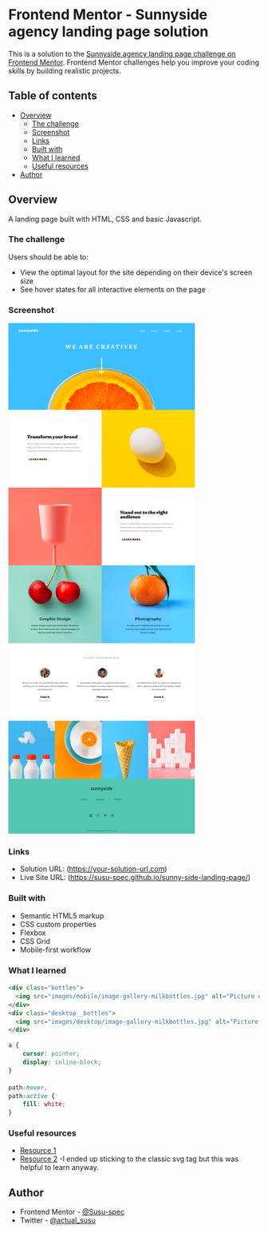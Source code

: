 # Frontend Mentor - Sunnyside agency landing page solution

This is a solution to the [Sunnyside agency landing page challenge on Frontend Mentor](https://www.frontendmentor.io/challenges/sunnyside-agency-landing-page-7yVs3B6ef). Frontend Mentor challenges help you improve your coding skills by building realistic projects.

## Table of contents

- [Overview](#overview)
  - [The challenge](#the-challenge)
  - [Screenshot](#screenshot)
  - [Links](#links)
  - [Built with](#built-with)
  - [What I learned](#what-i-learned)
  - [Useful resources](#useful-resources)
- [Author](#author)

## Overview

A landing page built with HTML, CSS and basic Javascript.

### The challenge

Users should be able to:

- View the optimal layout for the site depending on their device's screen size
- See hover states for all interactive elements on the page

### Screenshot

![Screenshot of the Project](images/sunny-side-desktop.png)


### Links

- Solution URL: (https://your-solution-url.com)
- Live Site URL: (https://susu-spec.github.io/sunny-side-landing-page/)

### Built with

- Semantic HTML5 markup
- CSS custom properties
- Flexbox
- CSS Grid
- Mobile-first workflow

### What I learned

```html
<div class="bottles">
  <img src="images/mobile/image-gallery-milkbottles.jpg" alt="Picture of bottles of milk">
</div>
<div class="desktop__bottles">
  <img src="images/desktop/image-gallery-milkbottles.jpg" alt="Picture of bottles of milk">
</div>
```

```css
a {
    cursor: pointer;
    display: inline-block;
}

path:hover,
path:active {
    fill: white;
}
```

### Useful resources
- [Resource 1](https://css-tricks.com/change-color-of-svg-on-hover/) 
- [Resource 2](https://stackoverflow.com/questions/4476526/do-i-use-img-object-or-embed-for-svg-files) -I ended up sticking to the classic svg tag but this was helpful to learn anyway.


## Author

- Frontend Mentor - [@Susu-spec](https://www.frontendmentor.io/profile/Susu-spec)
- Twitter - [@actual_susu](https://www.twitter.com/actual_susu)
